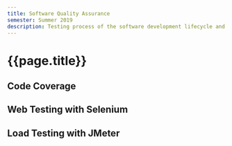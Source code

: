```yaml
---
title: Software Quality Assurance
semester: Summer 2019
description: Testing process of the software development lifecycle and the field of quality engineering.
---
```


# {{page.title}}

## Code Coverage

## Web Testing with Selenium

## Load Testing with JMeter